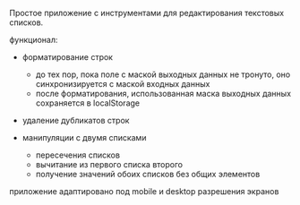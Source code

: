 Простое приложение с инструментами для редактирования текстовых списков.

функционал:
  - форматирование строк
    * до тех пор, пока поле с маской выходных данных не тронуто, оно синхронизируется с маской входных данных
    * после форматирования, использованная маска выходных данных сохраняется в localStorage
  
  - удаление дубликатов строк
  
  - манипуляции с двумя списками
    * пересечения списков
    * вычитание из первого списка второго
    * получение значений обоих списков без общих элементов

приложение адаптировано под mobile и desktop разрешения экранов
